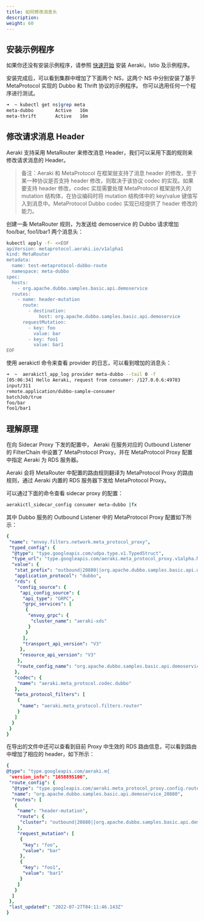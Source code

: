 ```yaml
---
title: 如何修改消息头
description: 
weight: 60
---
```


## 安装示例程序

如果你还没有安装示例程序，请参照 [快速开始](/zh/docs/v1.0/quickstart/) 安装 Aeraki，Istio 及示例程序。

安装完成后，可以看到集群中增加了下面两个 NS，这两个 NS 中分别安装了基于 MetaProtocol 实现的 Dubbo 和 Thrift 协议的示例程序。
你可以选用任何一个程序进行测试。

```bash
➜  ~ kubectl get ns|grep meta
meta-dubbo        Active   16m
meta-thrift       Active   16m
```

## 修改请求消息 Header

Aeraki 支持采用 MetaRouter 来修改消息 Header，我们可以采用下面的规则来修改请求消息的 Header。

> 备注：Aeraki 和 MetaProtocol 在框架层支持了消息 header 的修改，至于某一种协议是否支持 header 修改，则取决于该协议 codec 的实现。如果要支持 header 修改，codec 实现需要处理 MetaProtocol 框架层传入的 mutation 结构体，在协议编码时将 mutation 结构体中的 key/value 键值写入到消息中。MetaProtocol Dubbo codec 实现已经提供了 header 修改的能力。

创建一条 MetaRouter 规则，为发送给 demoservice 的 Dubbo 请求增加 foo/bar, foo1/bar1 两个消息头：

```bash
kubectl apply -f- <<EOF
apiVersion: metaprotocol.aeraki.io/v1alpha1
kind: MetaRouter
metadata:
  name: test-metaprotocol-dubbo-route
  namespace: meta-dubbo
spec:
  hosts:
    - org.apache.dubbo.samples.basic.api.demoservice
  routes:
    - name: header-mutation
      route:
        - destination:
            host: org.apache.dubbo.samples.basic.api.demoservice
      requestMutation:
        - key: foo
          value: bar
        - key: foo1
          value: bar1
EOF
```

使用 aerakictl 命令来查看 provider 的日志，可以看到增加的消息头：

```bash
➜  ~  aerakictl_app_log provider meta-dubbo --tail 0 -f
[05:06:34] Hello Aeraki, request from consumer: /127.0.0.6:49783
input/311
remote.application/dubbo-sample-consumer
batchJob/true
foo/bar
foo1/bar1
```

## 理解原理

在向 Sidecar Proxy 下发的配置中， Aeraki 在服务对应的 Outbound Listener 的 FilterChain 中设置了 MetaProtocol Proxy，并在 MetaProtocol Proxy 配置中指定 Aeraki 为 RDS 服务器。

Aeraki 会将 MetaRouter 中配置的路由规则翻译为 MetaProtocol Proxy 的路由规则，通过 Aeraki 内置的 RDS 服务器下发给 MetaProtocol Proxy。

可以通过下面的命令查看 sidecar proxy 的配置：

``` bash
aerakictl_sidecar_config consumer meta-dubbo |fx
```

其中 Dubbo 服务的 Outbound Listener 中的 MetaProtocol Proxy 配置如下所示：

```yaml
{
 "name": "envoy.filters.network.meta_protocol_proxy",
 "typed_config": {
  "@type": "type.googleapis.com/udpa.type.v1.TypedStruct",
  "type_url": "type.googleapis.com/aeraki.meta_protocol_proxy.v1alpha.MetaProtocolProxy",
  "value": {
   "stat_prefix": "outbound|20880||org.apache.dubbo.samples.basic.api.demoservice",
   "application_protocol": "dubbo",
   "rds": {
    "config_source": {
     "api_config_source": {
      "api_type": "GRPC",
      "grpc_services": [
       {
        "envoy_grpc": {
         "cluster_name": "aeraki-xds"
        }
       }
      ],
      "transport_api_version": "V3"
     },
     "resource_api_version": "V3"
    },
    "route_config_name": "org.apache.dubbo.samples.basic.api.demoservice_20880"
   },
   "codec": {
    "name": "aeraki.meta_protocol.codec.dubbo"
   },
   "meta_protocol_filters": [
    {
     "name": "aeraki.meta_protocol.filters.router"
    }
   ]
  }
 }
}
```

在导出的文件中还可以查看到目前 Proxy 中生效的 RDS 路由信息，可以看到路由中增加了相应的 header，如下所示：

```yaml
{
@type": "type.googleapis.com/aeraki.m{
 "version_info": "1658895106",
 "route_config": {
  "@type": "type.googleapis.com/aeraki.meta_protocol_proxy.config.route.v1alpha.RouteConfiguration",
  "name": "org.apache.dubbo.samples.basic.api.demoservice_20880",
  "routes": [
   {
    "name": "header-mutation",
    "route": {
     "cluster": "outbound|20880||org.apache.dubbo.samples.basic.api.demoservice"
    },
    "request_mutation": [
     {
      "key": "foo",
      "value": "bar"
     },
     {
      "key": "foo1",
      "value": "bar1"
     }
    ]
   }
  ]
 },
 "last_updated": "2022-07-27T04:11:46.143Z"
}
```







